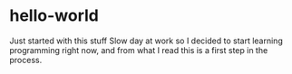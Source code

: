 # hello-world
Just started with this stuff 
Slow day at work so I decided to start learning programming right now, and from what I read this is a first step in the process. 
